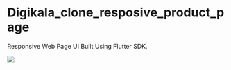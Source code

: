 # Digikala_clone_resposive_product_page

Responsive Web Page UI Built Using Flutter SDK.

<img src="./sample_image.gif" max-width="250px" max-height="250px" />